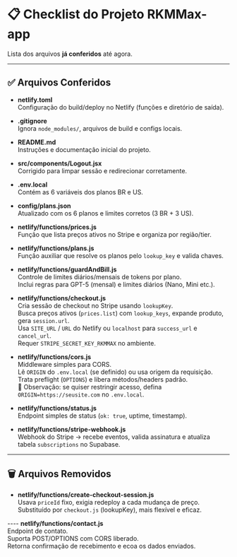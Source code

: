 # 📋 Checklist do Projeto RKMMax-app

Lista dos arquivos **já conferidos** até agora.

---

## ✅ Arquivos Conferidos

- **netlify.toml**  
  Configuração do build/deploy no Netlify (funções e diretório de saída).

- **.gitignore**  
  Ignora `node_modules/`, arquivos de build e configs locais.

- **README.md**  
  Instruções e documentação inicial do projeto.

- **src/components/Logout.jsx**  
  Corrigido para limpar sessão e redirecionar corretamente.

- **.env.local**  
  Contém as 6 variáveis dos planos BR e US.

- **config/plans.json**  
  Atualizado com os 6 planos e limites corretos (3 BR + 3 US).

- **netlify/functions/prices.js**  
  Função que lista preços ativos no Stripe e organiza por região/tier.

- **netlify/functions/plans.js**  
  Função auxiliar que resolve os planos pelo `lookup_key` e valida chaves.

- **netlify/functions/guardAndBill.js**  
  Controle de limites diários/mensais de tokens por plano.  
  Inclui regras para GPT-5 (mensal) e limites diários (Nano, Mini etc.).

- **netlify/functions/checkout.js**  
  Cria sessão de checkout no Stripe usando `lookupKey`.  
  Busca preços ativos (`prices.list`) com `lookup_keys`, expande produto, gera `session.url`.  
  Usa `SITE_URL` / `URL` do Netlify ou `localhost` para `success_url` e `cancel_url`.  
  Requer `STRIPE_SECRET_KEY_RKMMAX` no ambiente.

- **netlify/functions/cors.js**  
  Middleware simples para CORS.  
  Lê `ORIGIN` do `.env.local` (se definido) ou usa origem da requisição.  
  Trata preflight (`OPTIONS`) e libera métodos/headers padrão.  
  🔎 Observação: se quiser restringir acesso, defina `ORIGIN=https://seusite.com` no `.env.local`.

- **netlify/functions/status.js**  
  Endpoint simples de status (`ok: true`, uptime, timestamp).

- **netlify/functions/stripe-webhook.js**  
  Webhook do Stripe → recebe eventos, valida assinatura e atualiza tabela `subscriptions` no Supabase.

---

## 🗑️ Arquivos Removidos

- **netlify/functions/create-checkout-session.js**  
  Usava `priceId` fixo, exigia redeploy a cada mudança de preço.  
  Substituído por `checkout.js` (lookupKey), mais flexível e eficaz.

---- **netlify/functions/contact.js**  
  Endpoint de contato.  
  Suporta POST/OPTIONS com CORS liberado.  
  Retorna confirmação de recebimento e ecoa os dados enviados.
